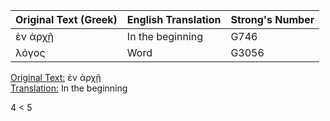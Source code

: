 | Original Text (Greek)        | English Translation         | Strong's Number |
|------------------------------|-----------------------------|-----------------|
| ἐν ἀρχῇ                     | In the beginning            | G746            |
| λόγος                       | Word                        | G3056           |



<ins>Original Text:</ins> ἐν ἀρχῇ  
<ins>Translation:</ins> In the beginning


4 &lt; 5
